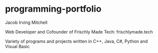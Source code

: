 # programming-portfolio
Jacob Irving Mitchell

Web Developer and Cofounder of Frischly Made Tech: frischlymade.tech

Variety of programs and projects written in C++, Java, C#, Python and Visual Basic

